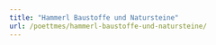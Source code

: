 ```yaml
---
title: "Hammerl Baustoffe und Natursteine"
url: /poettmes/hammerl-baustoffe-und-natursteine/
---
```

